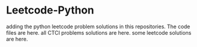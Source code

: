 # Leetcode-Python
adding the python leetcode problem solutions in this repositories. 
The code files are here.
all CTCI problems solutions are here.
some leetcode solutions are here.


























































































































































































































































































































































































































































































































































































































































































































































































































































































































































































































































































